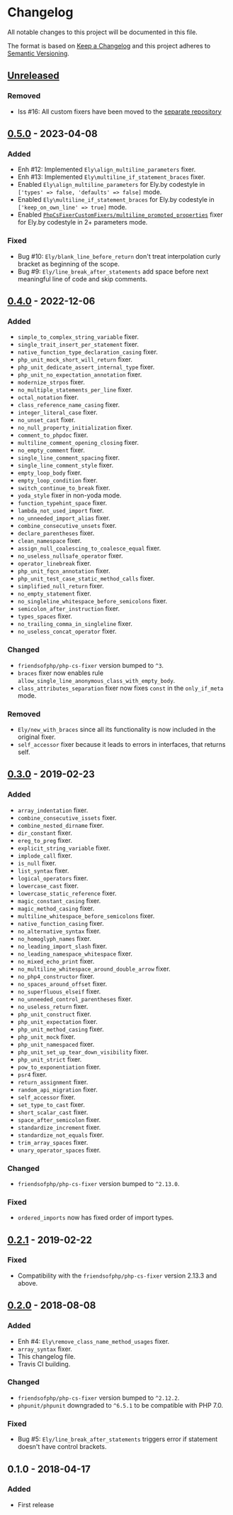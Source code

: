 # Changelog
All notable changes to this project will be documented in this file.

The format is based on [Keep a Changelog](http://keepachangelog.com/en/1.0.0/)
and this project adheres to [Semantic Versioning](http://semver.org/spec/v2.0.0.html).

## [Unreleased]
### Removed
- Iss #16: All custom fixers have been moved to the [separate repository](https://github.com/erickskrauch/php-cs-fixer-custom-fixers)

## [0.5.0] - 2023-04-08
### Added
- Enh #12: Implemented `Ely\align_multiline_parameters` fixer.
- Enh #13: Implemented `Ely\multiline_if_statement_braces` fixer.
- Enabled `Ely\align_multiline_parameters` for Ely.by codestyle in `['types' => false, 'defaults' => false]` mode.
- Enabled `Ely\multiline_if_statement_braces` for Ely.by codestyle in `['keep_on_own_line' => true]` mode.
- Enabled
  [`PhpCsFixerCustomFixers/multiline_promoted_properties`](https://github.com/kubawerlos/php-cs-fixer-custom-fixers#multilinepromotedpropertiesfixer)
  fixer for Ely.by codestyle in 2+ parameters mode.

### Fixed
- Bug #10: `Ely/blank_line_before_return` don't treat interpolation curly bracket as beginning of the scope.
- Bug #9: `Ely/line_break_after_statements` add space before next meaningful line of code and skip comments.

## [0.4.0] - 2022-12-06
### Added
- `simple_to_complex_string_variable` fixer.
- `single_trait_insert_per_statement` fixer.
- `native_function_type_declaration_casing` fixer.
- `php_unit_mock_short_will_return` fixer.
- `php_unit_dedicate_assert_internal_type` fixer.
- `php_unit_no_expectation_annotation` fixer.
- `modernize_strpos` fixer.
- `no_multiple_statements_per_line` fixer.
- `octal_notation` fixer.
- `class_reference_name_casing` fixer.
- `integer_literal_case` fixer.
- `no_unset_cast` fixer.
- `no_null_property_initialization` fixer.
- `comment_to_phpdoc` fixer.
- `multiline_comment_opening_closing` fixer.
- `no_empty_comment` fixer.
- `single_line_comment_spacing` fixer.
- `single_line_comment_style` fixer.
- `empty_loop_body` fixer.
- `empty_loop_condition` fixer.
- `switch_continue_to_break` fixer.
- `yoda_style` fixer in non-yoda mode.
- `function_typehint_space` fixer.
- `lambda_not_used_import` fixer.
- `no_unneeded_import_alias` fixer.
- `combine_consecutive_unsets` fixer.
- `declare_parentheses` fixer.
- `clean_namespace` fixer.
- `assign_null_coalescing_to_coalesce_equal` fixer.
- `no_useless_nullsafe_operator` fixer.
- `operator_linebreak` fixer.
- `php_unit_fqcn_annotation` fixer.
- `php_unit_test_case_static_method_calls` fixer.
- `simplified_null_return` fixer.
- `no_empty_statement` fixer.
- `no_singleline_whitespace_before_semicolons` fixer.
- `semicolon_after_instruction` fixer.
- `types_spaces` fixer.
- `no_trailing_comma_in_singleline` fixer.
- `no_useless_concat_operator` fixer.

### Changed
- `friendsofphp/php-cs-fixer` version bumped to `^3`.
- `braces` fixer now enables rule `allow_single_line_anonymous_class_with_empty_body`.
- `class_attributes_separation` fixer now fixes `const` in the `only_if_meta` mode.

### Removed
- `Ely/new_with_braces` since all its functionality is now included in the original fixer.
- `self_accessor` fixer because it leads to errors in interfaces, that returns self.

## [0.3.0] - 2019-02-23
### Added
- `array_indentation` fixer.
- `combine_consecutive_issets` fixer.
- `combine_nested_dirname` fixer.
- `dir_constant` fixer.
- `ereg_to_preg` fixer.
- `explicit_string_variable` fixer.
- `implode_call` fixer.
- `is_null` fixer.
- `list_syntax` fixer.
- `logical_operators` fixer.
- `lowercase_cast` fixer.
- `lowercase_static_reference` fixer.
- `magic_constant_casing` fixer.
- `magic_method_casing` fixer.
- `multiline_whitespace_before_semicolons` fixer.
- `native_function_casing` fixer.
- `no_alternative_syntax` fixer.
- `no_homoglyph_names` fixer.
- `no_leading_import_slash` fixer.
- `no_leading_namespace_whitespace` fixer.
- `no_mixed_echo_print` fixer.
- `no_multiline_whitespace_around_double_arrow` fixer.
- `no_php4_constructor` fixer.
- `no_spaces_around_offset` fixer.
- `no_superfluous_elseif` fixer.
- `no_unneeded_control_parentheses` fixer.
- `no_useless_return` fixer.
- `php_unit_construct` fixer.
- `php_unit_expectation` fixer.
- `php_unit_method_casing` fixer.
- `php_unit_mock` fixer.
- `php_unit_namespaced` fixer.
- `php_unit_set_up_tear_down_visibility` fixer.
- `php_unit_strict` fixer.
- `pow_to_exponentiation` fixer.
- `psr4` fixer.
- `return_assignment` fixer.
- `random_api_migration` fixer.
- `self_accessor` fixer.
- `set_type_to_cast` fixer.
- `short_scalar_cast` fixer.
- `space_after_semicolon` fixer.
- `standardize_increment` fixer.
- `standardize_not_equals` fixer.
- `trim_array_spaces` fixer.
- `unary_operator_spaces` fixer.

### Changed
- `friendsofphp/php-cs-fixer` version bumped to `^2.13.0`.

### Fixed
- `ordered_imports` now has fixed order of import types.

## [0.2.1] - 2019-02-22
### Fixed
- Compatibility with the `friendsofphp/php-cs-fixer` version 2.13.3 and above.

## [0.2.0] - 2018-08-08
### Added
- Enh #4: `Ely\remove_class_name_method_usages` fixer.
- `array_syntax` fixer.
- This changelog file.
- Travis CI building.

### Changed
- `friendsofphp/php-cs-fixer` version bumped to `^2.12.2`.
- `phpunit/phpunit` downgraded to `^6.5.1` to be compatible with PHP 7.0.

### Fixed
- Bug #5: `Ely/line_break_after_statements` triggers error if statement doesn't have control brackets.

## 0.1.0 - 2018-04-17
### Added
- First release

[Unreleased]: https://github.com/elyby/php-code-style/compare/0.5.0...HEAD
[0.5.0]: https://github.com/elyby/php-code-style/compare/0.4.0...0.5.0
[0.4.0]: https://github.com/elyby/php-code-style/compare/0.3.0...0.4.0
[0.3.0]: https://github.com/elyby/php-code-style/compare/0.2.1...0.3.0
[0.2.1]: https://github.com/elyby/php-code-style/compare/0.2.0...0.2.1
[0.2.0]: https://github.com/elyby/php-code-style/compare/0.1.0...0.2.0
